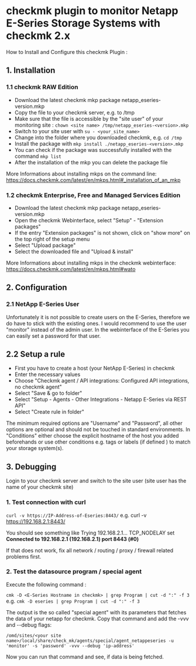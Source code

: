 # checkmk plugin to monitor Netapp E-Series Storage Systems with checkmk 2.x

How to Install and Configure this checkmk Plugin :

## 1. Installation 

### 1.1 checkmk RAW Edition

- Download the latest checkmk mkp package netapp_eseries-version.mkp
- Copy the file to your checkmk server, e.g. to /tmp
- Make sure that the file is accessible by the "site user" of your monitoring site : `chown <site name> /tmp/netapp_eseries-<version>.mkp`
- Switch to your site user with `su - <your_site_name>`
- Change into the folder where you downloaded checkmk, e.g. `cd /tmp`
- Install the package with `mkp install ./netapp_eseries-<version>.mkp`
- You can check if the package was successfully installed with the command `mkp list`
- After the installation of the mkp you can delete the package file

More Informations about installing mkps on the command line:
https://docs.checkmk.com/latest/en/mkps.html#_installation_of_an_mkp

### 1.2 checkmk Enterprise, Free and Managed Services Edition

- Download the latest checkmk mkp package netapp_eseries-version.mkp
- Open the checkmk Webinterface, select "Setup" - "Extension packages"
- If the entry "Extension packages" is not shown, click on "show more" on the top right of the setup menu
- Select "Upload package"
- Select the downloaded file and "Upload & install"

More Informations about installing mkps in the checkmk webinterface:
https://docs.checkmk.com/latest/en/mkps.html#wato

## 2. Configuration

### 2.1 NetApp E-Series User
Unfortunately it is not possible to create users on the E-Series, therefore we do have to stick with the existing ones.
I would recommend to use the user "monitor" instead of the admin user.
In the webinterface of the E-Series you can easily set a password for that user.

## 2.2 Setup a rule 

- First you have to create a host (your NetApp E-Series) in checkmk
- Enter the necessary values
- Choose "Checkmk agent / API integrations: Configured API integrations, no checkmk agent"
- Select "Save & go to folder"
- Select "Setup - Agents - Other Integrations - Netapp E-Series via REST API"
- Select "Create rule in folder"

The minimum required options are "Username" and "Password", all other options are optional and should not be touched in standard environments.
In "Conditions" either choose the explicit hostname of the host you added beforehands or use other conditions e.g. tags or labels (if defined ) to match your storage system(s).

## 3. Debugging

Login to your checkmk server and switch to the site user (site user has the name of your checkmk site)

### 1. Test connection with curl

`curl -v https://IP-Address-of-Eseries:8443/`
e.g.
curl -v https://192.168.2.1:8443/

You should see something like 
 Trying 192.168.2.1...
 TCP_NODELAY set 
**Connected to 192.168.2.1 (192.168.2.1) port 8443 (#0)**

If that does not work, fix all network / routing / proxy / firewall related problems first. 

### 2. Test the datasource program / special agent

Execute the following command :

`cmk -D <E-Series Hostname in checkmk> | grep Program | cut -d ":" -f 3`
e.g.
`cmk -D eseries | grep Program | cut -d ":" -f 3`

The output is the so called "special agent" with its parameters that fetches the data of your netapp for checkmk. 
Copy that command and add the -vvv and --debug flags:

`/omd/sites/<your site name>/local/share/check_mk/agents/special/agent_netappeseries -u 'monitor' -s 'password' -vvv --debug 'ip-address'`

Now you can run that command and see, if data is being fetched.
